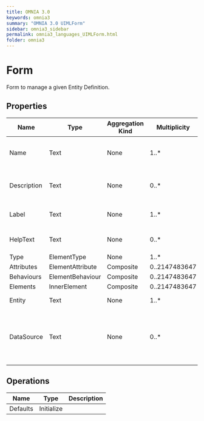 ```yaml
---
title: OMNIA 3.0
keywords: omnia3
summary: "OMNIA 3.0 UIMLForm"
sidebar: omnia3_sidebar
permalink: omnia3_languages_UIMLForm.html
folder: omnia3
---
```


# Form
Form to manage a given Entity Definition.
## Properties

| Name | Type | Aggregation Kind | Multiplicity | Description |
| --------- | --------- | --------- | --------- | --------- |
| Name | Text | None | 1..* | The name of the entity (unique identifier). |
| Description | Text | None | 0..* | The textual explanation of the entities’ purpose. |
| Label | Text | None | 1..* | Label to display in the application. |
| HelpText | Text | None | 0..* | Text/annotation to help the user. |
| Type | ElementType | None | 1..* |  |
| Attributes | ElementAttribute | Composite | 0..2147483647 |  |
| Behaviours | ElementBehaviour | Composite | 0..2147483647 |  |
| Elements | InnerElement | Composite | 0..2147483647 |  |
| Entity | Text | None | 1..* | Entity to manage. |
| DataSource | Text | None | 0..* | The Data Source in which the entities are computed and/or persisted |
## Operations

| Name | Type | Description |
| --------- | --------- | --------- |
| Defaults | Initialize |  |


